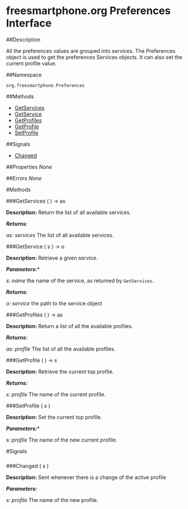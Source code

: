 
# freesmartphone.org Preferences Interface
            
##Description


All the preferences values are grouped into services.   The Preferences object is used to get the preferences Services objects.  It can also set the current profile value.


##Namespace


```org.freesmartphone.Preferences```


##Methods

* [GetServices](GetServices)
* [GetService](GetService)
* [GetProfiles](GetProfiles)
* [GetProfile](GetProfile)
* [SetProfile](SetProfile)


##Signals

* [Changed](Changed)


##Properties
*None*

##Errors
*None*

#Methods

###<a name="GetServices">GetServices</a> ( ) &rarr; as


**Description:** Return the list of all available services. 

***Returns:***

<i>as: services</i>
The list of all available services. 



###<a name="GetService">GetService</a> ( s ) &rarr; o


**Description:** Retrieve a given service. 

***Parameters:****

<i>s: name</i>
the name of the service, as returned by `GetServices`. 


***Returns:***

<i>o: service</i>
the path to the service object 



###<a name="GetProfiles">GetProfiles</a> ( ) &rarr; as


**Description:** Return a list of all the available profiles. 

***Returns:***

<i>as: profile</i>
The list of all the available profiles. 



###<a name="GetProfile">GetProfile</a> ( ) &rarr; s


**Description:** Retrieve the current top profile. 

***Returns:***

<i>s: profile</i>
The name of the current profile. 



###<a name="SetProfile">SetProfile</a> ( s )


**Description:** Set the current top profile. 

***Parameters:****

<i>s: profile</i>
The name of the new current profile. 



#Signals

###
###<a name="Changed">Changed</a> ( s )

**Description:** Sent whenever there is a change of the active profile 

***Parameters:***

<i>s: profile</i>
The name of the new profile. 





